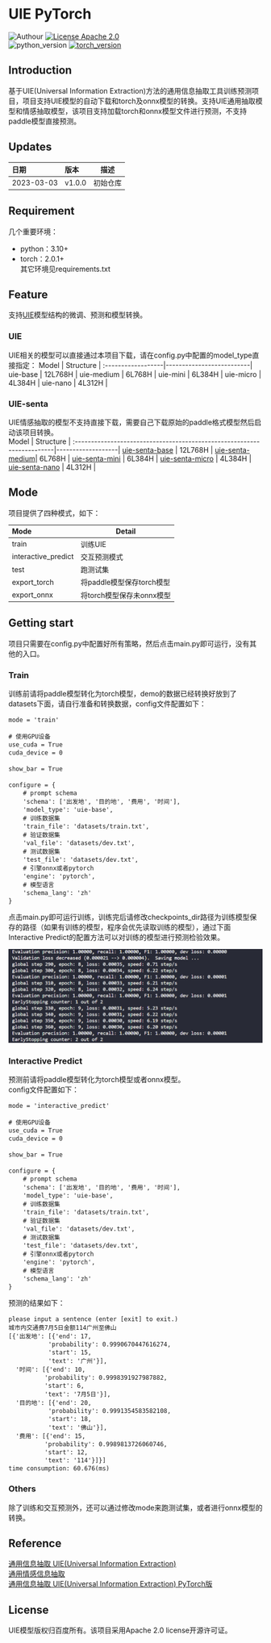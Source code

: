 # UIE PyTorch
![Authour](https://img.shields.io/badge/Author-stanleylsx-red.svg) 
[![License Apache 2.0](https://img.shields.io/badge/license-Apache%202.0-blue.svg)](LICENSE)  
![python_version](https://img.shields.io/badge/Python-3.10%2B-green.svg)
[![torch_version](https://img.shields.io/badge/torch-2.0%2B-pink.svg)](requirements.txt)  

## Introduction
基于UIE(Universal Information Extraction)方法的通用信息抽取工具训练预测项目，项目支持UIE模型的自动下载和torch及onnx模型的转换。支持UIE通用抽取模型和情感抽取模型，该项目支持加载torch和onnx模型文件进行预测，不支持paddle模型直接预测。

## Updates
日期       | 版本     |描述
:--------- |:--------|---
2023-03-03 | v1.0.0  |初始仓库

## Requirement
几个重要环境：
* python：3.10+  
* torch：2.0.1+  
其它环境见requirements.txt  

## Feature
支持[UIE](https://arxiv.org/pdf/2203.12277.pdf)模型结构的微调、预测和模型转换。

### UIE
UIE相关的模型可以直接通过本项目下载，请在config.py中配置的model_type直接指定：
Model              |        Structure         | 
:------------------|--------------------------|
uie-base           | 12L768H                  |
uie-medium         | 6L768H                   |
uie-mini           | 6L384H                   |
uie-micro          | 4L384H                   |
uie-nano           | 4L312H                   |

### UIE-senta
UIE情感抽取的模型不支持直接下载，需要自己下载原始的paddle格式模型然后启动该项目转换。  
Model                                                                   | Structure         | 
:-----------------------------------------------------------------------|-------------------|
[uie-senta-base](https://huggingface.co/PaddlePaddle/uie-senta-base)    | 12L768H           |
[uie-senta-medium](https://huggingface.co/PaddlePaddle/uie-senta-medium)| 6L768H            |
[uie-senta-mini](https://huggingface.co/PaddlePaddle/uie-senta-mini)    | 6L384H            |
[uie-senta-micro](https://huggingface.co/PaddlePaddle/uie-senta-micro)  | 4L384H            |
[uie-senta-nano](https://huggingface.co/PaddlePaddle/uie-senta-nano)    | 4L312H            |

## Mode  

项目提供了四种模式，如下： 

Mode               |       Detail              | 
:------------------|---------------------------|
train              | 训练UIE                   |
interactive_predict| 交互预测模式               |
test               | 跑测试集                   |
export_torch       | 将paddle模型保存torch模型  |
export_onnx        | 将torch模型保存未onnx模型  |

## Getting start
项目只需要在config.py中配置好所有策略，然后点击main.py即可运行，没有其他的入口。

### Train  
训练前请将paddle模型转化为torch模型，demo的数据已经转换好放到了datasets下面，请自行准备和转换数据，config文件配置如下： 
```
mode = 'train'

# 使用GPU设备
use_cuda = True
cuda_device = 0

show_bar = True

configure = {
    # prompt schema
    'schema': ['出发地', '目的地', '费用', '时间'],
    'model_type': 'uie-base',
    # 训练数据集
    'train_file': 'datasets/train.txt',
    # 验证数据集
    'val_file': 'datasets/dev.txt',
    # 测试数据集
    'test_file': 'datasets/dev.txt',
    # 引擎onnx或者pytorch
    'engine': 'pytorch',
    # 模型语言
    'schema_lang': 'zh'
}
```
点击main.py即可运行训练，训练完后请修改checkpoints_dir路径为训练模型保存的路径（如果有训练的模型，程序会优先读取训练的模型），通过下面Interactive Predict的配置方法可以对训练的模型进行预测检验效果。 

![train](imgs/train.png)

### Interactive Predict
预测前请将paddle模型转化为torch模型或者onnx模型。  
config文件配置如下： 
```
mode = 'interactive_predict'

# 使用GPU设备
use_cuda = True
cuda_device = 0

show_bar = True

configure = {
    # prompt schema
    'schema': ['出发地', '目的地', '费用', '时间'],
    'model_type': 'uie-base',
    # 训练数据集
    'train_file': 'datasets/train.txt',
    # 验证数据集
    'val_file': 'datasets/dev.txt',
    # 测试数据集
    'test_file': 'datasets/dev.txt',
    # 引擎onnx或者pytorch
    'engine': 'pytorch',
    # 模型语言
    'schema_lang': 'zh'
}
```
预测的结果如下：
```
please input a sentence (enter [exit] to exit.)
城市内交通费7月5日金额114广州至佛山
[{'出发地': [{'end': 17,
           'probability': 0.9990670447616274,
           'start': 15,
           'text': '广州'}],
  '时间': [{'end': 10,
          'probability': 0.9998391927987882,
          'start': 6,
          'text': '7月5日'}],
  '目的地': [{'end': 20,
           'probability': 0.9991354583582108,
           'start': 18,
           'text': '佛山'}],
  '费用': [{'end': 15,
          'probability': 0.9989813726060746,
          'start': 12,
          'text': '114'}]}]
time consumption: 60.676(ms)
```

### Others
除了训练和交互预测外，还可以通过修改mode来跑测试集，或者进行onnx模型的转换。  

## Reference  
[通用信息抽取 UIE(Universal Information Extraction)](https://github.com/PaddlePaddle/PaddleNLP/tree/develop/model_zoo/uie)  
[通用情感信息抽取](https://github.com/PaddlePaddle/PaddleNLP/tree/develop/applications/sentiment_analysis/unified_sentiment_extraction)  
[通用信息抽取 UIE(Universal Information Extraction) PyTorch版](https://github.com/HUSTAI/uie_pytorch)  

## License
UIE模型版权归百度所有。该项目采用Apache 2.0 license开源许可证。  

